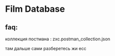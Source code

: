 # Film Database
## faq:
коллекция постмана : zxc.postman_collection.json

там дальше сами разберетесь жи есс
